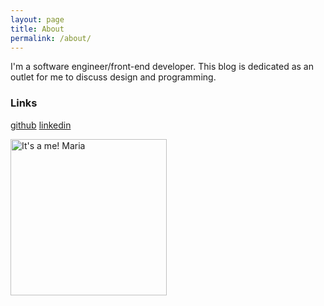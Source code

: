```yaml
---
layout: page
title: About
permalink: /about/
---
```


I'm a software engineer/front-end developer. This blog is dedicated as an outlet for me to discuss design and programming.

### Links

[github](https://github.com/mariatnguyen)
[linkedin](https://www.linkedin.com/in/mariatnguyen/)

<img src="{{ site.baseurl }}/images/its-a-me-maria.png" alt="It's a me! Maria" id="about-img" style="width: 250px;"/>